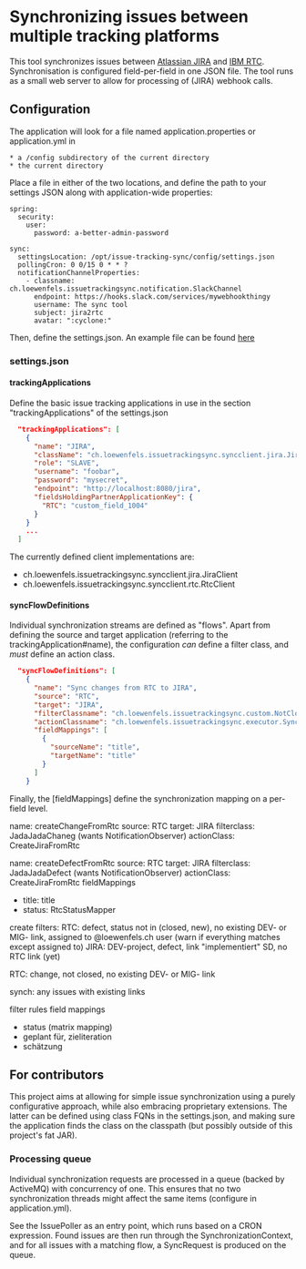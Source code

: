 # Synchronizing issues between multiple tracking platforms

This tool synchronizes issues between [Atlassian JIRA](https://www.atlassian.com/software/jira) and [IBM RTC](https://jazz.net/products/rational-team-concert/). Synchronisation is configured field-per-field in one JSON file. The tool runs as a small web server to allow for processing of (JIRA) webhook calls. 

## Configuration

The application will look for a file named application.properties or application.yml in

    * a /config subdirectory of the current directory
    * the current directory

Place a file in either of the two locations, and define the path to your settings JSON along with application-wide properties:

```
spring:
  security:
    user:
      password: a-better-admin-password

sync:
  settingsLocation: /opt/issue-tracking-sync/config/settings.json
  pollingCron: 0 0/15 0 * * ?
  notificationChannelProperties:
    - classname: ch.loewenfels.issuetrackingsync.notification.SlackChannel
      endpoint: https://hooks.slack.com/services/mywebhookthingy
      username: The sync tool
      subject: jira2rtc
      avatar: ":cyclone:"
```

Then, define the settings.json. An example file can be found [here](https://github.com/loewenfels/issue-tracking-sync/blob/master/src/test/resources/settings.json)

### settings.json

#### trackingApplications

Define the basic issue tracking applications in use in the section "trackingApplications" of the settings.json 

```json
  "trackingApplications": [
    {
      "name": "JIRA",
      "className": "ch.loewenfels.issuetrackingsync.syncclient.jira.JiraClient",
      "role": "SLAVE",
      "username": "foobar",
      "password": "mysecret",
      "endpoint": "http://localhost:8080/jira",
      "fieldsHoldingPartnerApplicationKey": {
        "RTC": "custom_field_1004"
      }
    }
    ...
  ]
```

The currently defined client implementations are:
- ch.loewenfels.issuetrackingsync.syncclient.jira.JiraClient
- ch.loewenfels.issuetrackingsync.syncclient.rtc.RtcClient

#### syncFlowDefinitions

Individual synchronization streams are defined as "flows". Apart from defining the source and target application
(referring to the trackingApplication#name), the configuration *can* define a filter class, and *must* define an
action class. 

```json
  "syncFlowDefinitions": [
    {
      "name": "Sync changes from RTC to JIRA",
      "source": "RTC",
      "target": "JIRA",
      "filterClassname": "ch.loewenfels.issuetrackingsync.custom.NotClosedFilter",
      "actionClassname": "ch.loewenfels.issuetrackingsync.executor.SyncChangesAction",
      "fieldMappings": [
        {
          "sourceName": "title",
          "targetName": "title"
        }
      ]
    }
```

Finally, the [fieldMappings] define the synchronization mapping on a per-field level.

name: createChangeFromRtc
source: RTC
target: JIRA
filterclass: JadaJadaChaneg (wants NotificationObserver)
actionClass: CreateJiraFromRtc

name: createDefectFromRtc
source: RTC
target: JIRA
filterclass: JadaJadaDefect (wants NotificationObserver)
actionClass: CreateJiraFromRtc
fieldMappings 
- title: title
- status: RtcStatusMapper


create filters:
RTC: defect, status not in (closed, new), no existing DEV- or MIG- link, assigned to @loewenfels.ch user
  (warn if everything matches except assigned to)
JIRA: DEV-project, defect, link "implementiert" SD, no RTC link (yet)

RTC: change, not closed, no existing DEV- or MIG- link

synch: any issues with existing links

filter
rules
field mappings

- status (matrix mapping)
- geplant für, zieliteration
- schätzung

## For contributors

This project aims at allowing for simple issue synchronization using a purely configurative approach, while also embracing 
proprietary extensions. The latter can be defined using class FQNs in the settings.json, and making sure the application
finds the class on the classpath (but possibly outside of this project's fat JAR).

### Processing queue

Individual synchronization requests are processed in a queue (backed by ActiveMQ) with concurrency of one. This ensures 
that no two synchronization threads might affect the same items (configure in application.yml).

See the IssuePoller as an entry point, which runs based on a CRON expression. Found issues are then run through
the SynchronizationContext, and for all issues with a matching flow, a SyncRequest is produced on the queue.